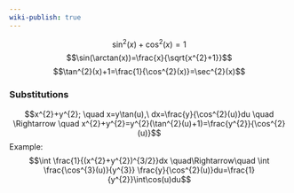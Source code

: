 ```yaml
---
wiki-publish: true
---
```

$$\sin^{2}(x)+\cos^{2}(x)=1$$
$$\sin(\arctan(x))=\frac{x}{\sqrt{x^{2}+1}}$$
$$\tan^{2}(x)+1=\frac{1}{\cos^{2}(x)}=\sec^{2}(x)$$
### Substitutions
$$x^{2}+y^{2}; \quad x=y\tan(u),\ dx=\frac{y}{\cos^{2}(u)}du \quad \Rightarrow \quad x^{2}+y^{2}=y^{2}(\tan^{2}(u)+1)=\frac{y^{2}}{\cos^{2}(u)}$$
Example:
$$\int \frac{1}{(x^{2}+y^{2})^{3/2}}dx \quad\Rightarrow\quad \int \frac{\cos^{3}(u)}{y^{3}} \frac{y}{\cos^{2}(u)}du=\frac{1}{y^{2}}\int\cos(u)du$$
